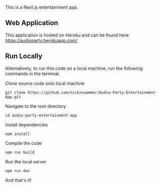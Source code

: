 This is a Next.js entertainment app.

## Web Application

This application is hosted on Heroku and can be found here: https://audioparty.herokuapp.com/


## Run Locally
Alternatively, to run this code on a local machine, 
run the following commands in the terminal.

Clone source code onto local machine

`git clone https://github.com/nickzswammer/Audio-Party-Entertainment-App.git`

Navigate to the root directory

`cd audio-party-entertainment-app`

Install dependencies

`npm install`

Compile the code

`npm run build`

Run the local server

`npm run dev`

And that's it!


